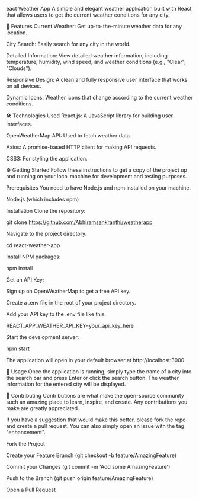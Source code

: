 eact Weather App
A simple and elegant weather application built with React that allows users to get the current weather conditions for any city.

🌟 Features
Current Weather: Get up-to-the-minute weather data for any location.

City Search: Easily search for any city in the world.

Detailed Information: View detailed weather information, including temperature, humidity, wind speed, and weather conditions (e.g., "Clear", "Clouds").

Responsive Design: A clean and fully responsive user interface that works on all devices.

Dynamic Icons: Weather icons that change according to the current weather conditions.

🛠️ Technologies Used
React.js: A JavaScript library for building user interfaces.

OpenWeatherMap API: Used to fetch weather data.

Axios: A promise-based HTTP client for making API requests.

CSS3: For styling the application.

⚙️ Getting Started
Follow these instructions to get a copy of the project up and running on your local machine for development and testing purposes.

Prerequisites
You need to have Node.js and npm installed on your machine.

Node.js (which includes npm)

Installation
Clone the repository:

git clone https://github.com/Abhiramsankranthi/weatherapp

Navigate to the project directory:

cd react-weather-app

Install NPM packages:

npm install

Get an API Key:

Sign up on OpenWeatherMap to get a free API key.

Create a .env file in the root of your project directory.

Add your API key to the .env file like this:

REACT_APP_WEATHER_API_KEY=your_api_key_here

Start the development server:

npm start

The application will open in your default browser at http://localhost:3000.

📖 Usage
Once the application is running, simply type the name of a city into the search bar and press Enter or click the search button. The weather information for the entered city will be displayed.

🤝 Contributing
Contributions are what make the open-source community such an amazing place to learn, inspire, and create. Any contributions you make are greatly appreciated.

If you have a suggestion that would make this better, please fork the repo and create a pull request. You can also simply open an issue with the tag "enhancement".

Fork the Project

Create your Feature Branch (git checkout -b feature/AmazingFeature)

Commit your Changes (git commit -m 'Add some AmazingFeature')

Push to the Branch (git push origin feature/AmazingFeature)

Open a Pull Request
